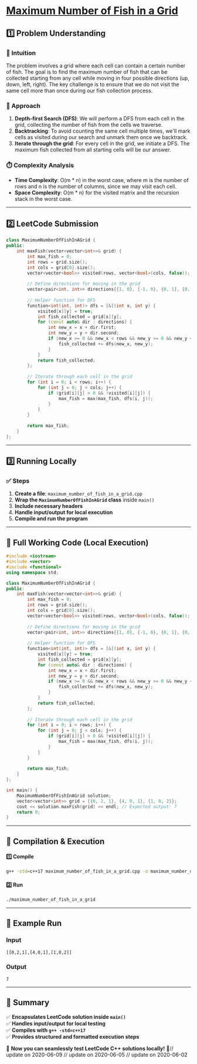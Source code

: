 # **[Maximum Number of Fish in a Grid](https://leetcode.com/problems/maximum-number-of-fish-in-a-grid/description/)**  

## **1️⃣ Problem Understanding**  
### **📌 Intuition**  
The problem involves a grid where each cell can contain a certain number of fish. The goal is to find the maximum number of fish that can be collected starting from any cell while moving in four possible directions (up, down, left, right). The key challenge is to ensure that we do not visit the same cell more than once during our fish collection process. 

### **🚀 Approach**  
1. **Depth-first Search (DFS)**: We will perform a DFS from each cell in the grid, collecting the number of fish from the cells we traverse. 
2. **Backtracking**: To avoid counting the same cell multiple times, we'll mark cells as visited during our search and unmark them once we backtrack.
3. **Iterate through the grid**: For every cell in the grid, we initiate a DFS. The maximum fish collected from all starting cells will be our answer.

### **⏱️ Complexity Analysis**  
- **Time Complexity**: O(m * n) in the worst case, where m is the number of rows and n is the number of columns, since we may visit each cell.
- **Space Complexity**: O(m * n) for the visited matrix and the recursion stack in the worst case.

---  

## **2️⃣ LeetCode Submission**  
```cpp
class MaximumNumberOfFishInAGrid {
public:
    int maxFish(vector<vector<int>>& grid) {
        int max_fish = 0;
        int rows = grid.size();
        int cols = grid[0].size();
        vector<vector<bool>> visited(rows, vector<bool>(cols, false));
        
        // Define directions for moving in the grid
        vector<pair<int, int>> directions{{1, 0}, {-1, 0}, {0, 1}, {0, -1}};
        
        // Helper function for DFS
        function<int(int, int)> dfs = [&](int x, int y) {
            visited[x][y] = true;
            int fish_collected = grid[x][y];
            for (const auto& dir : directions) {
                int new_x = x + dir.first;
                int new_y = y + dir.second;
                if (new_x >= 0 && new_x < rows && new_y >= 0 && new_y < cols && !visited[new_x][new_y]) {
                    fish_collected += dfs(new_x, new_y);
                }
            }
            return fish_collected;
        };
        
        // Iterate through each cell in the grid
        for (int i = 0; i < rows; i++) {
            for (int j = 0; j < cols; j++) {
                if (grid[i][j] > 0 && !visited[i][j]) {
                    max_fish = max(max_fish, dfs(i, j));
                }
            }
        }
        
        return max_fish;
    }
};
```  

---  

## **3️⃣ Running Locally**  
### **✅ Steps**  
1. **Create a file**: `maximum_number_of_fish_in_a_grid.cpp`  
2. **Wrap the `MaximumNumberOfFishInAGrid` class** inside `main()`  
3. **Include necessary headers**  
4. **Handle input/output for local execution**  
5. **Compile and run the program**  

---  

## **📝 Full Working Code (Local Execution)**  
```cpp
#include <iostream>
#include <vector>
#include <functional>
using namespace std;

class MaximumNumberOfFishInAGrid {
public:
    int maxFish(vector<vector<int>>& grid) {
        int max_fish = 0;
        int rows = grid.size();
        int cols = grid[0].size();
        vector<vector<bool>> visited(rows, vector<bool>(cols, false));
        
        // Define directions for moving in the grid
        vector<pair<int, int>> directions{{1, 0}, {-1, 0}, {0, 1}, {0, -1}};
        
        // Helper function for DFS
        function<int(int, int)> dfs = [&](int x, int y) {
            visited[x][y] = true;
            int fish_collected = grid[x][y];
            for (const auto& dir : directions) {
                int new_x = x + dir.first;
                int new_y = y + dir.second;
                if (new_x >= 0 && new_x < rows && new_y >= 0 && new_y < cols && !visited[new_x][new_y]) {
                    fish_collected += dfs(new_x, new_y);
                }
            }
            return fish_collected;
        };
        
        // Iterate through each cell in the grid
        for (int i = 0; i < rows; i++) {
            for (int j = 0; j < cols; j++) {
                if (grid[i][j] > 0 && !visited[i][j]) {
                    max_fish = max(max_fish, dfs(i, j));
                }
            }
        }
        
        return max_fish;
    }
};

int main() {
    MaximumNumberOfFishInAGrid solution;
    vector<vector<int>> grid = {{0, 2, 1}, {4, 0, 1}, {1, 0, 2}};
    cout << solution.maxFish(grid) << endl; // Expected output: 7
    return 0;
}
```  

---  

## **🔧 Compilation & Execution**  
#### **1️⃣ Compile**  
```bash
g++ -std=c++17 maximum_number_of_fish_in_a_grid.cpp -o maximum_number_of_fish_in_a_grid
```  

#### **2️⃣ Run**  
```bash
./maximum_number_of_fish_in_a_grid
```  

---  

## **🎯 Example Run**  
### **Input**  
```
[[0,2,1],[4,0,1],[1,0,2]]
```  
### **Output**  
```
7
```  

---  

## **📌 Summary**  
✅ **Encapsulates LeetCode solution inside `main()`**  
✅ **Handles input/output for local testing**  
✅ **Compiles with `g++ -std=c++17`**  
✅ **Provides structured and formatted execution steps**  

🚀 **Now you can seamlessly test LeetCode C++ solutions locally!** 🚀// update on 2020-06-09
// update on 2020-06-05
// update on 2020-06-02

